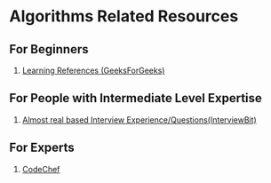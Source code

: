 # Algorithms Related Resources

## For Beginners

1.  [Learning References (GeeksForGeeks)](https://www.geeksforgeeks.org/fundamentals-of-algorithms/)

## For People with Intermediate Level Expertise

1.  [Almost real based Interview Experience/Questions(InterviewBit)](https://www.interviewbit.com/dashboard/)

## For Experts
1.  [CodeChef](https://www.codechef.com/certification/prepare)

